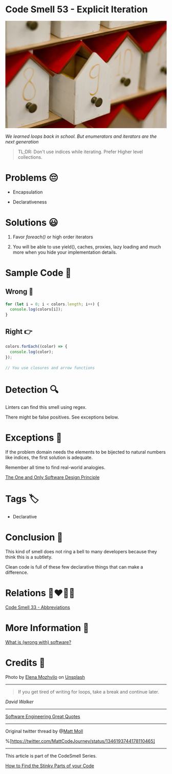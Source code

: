 # Code Smell 53 - Explicit Iteration

![Code Smell 53 - Explicit Iteration](Code%20Smell%2053%20-%20Explicit%20Iteration.jpg)

*We learned loops back in school. But enumerators and iterators are the next generation*

> TL;DR: Don't use indices while iterating. Prefer Higher level collections.

# Problems 😔 

- Encapsulation

- Declarativeness

# Solutions 😃

1. Favor *foreach()* or high order iterators

2. You will be able to use yield(), caches, proxies, lazy loading and much more when you hide your implementation details.

# Sample Code 📖

## Wrong 🚫

<!-- [Gist Url](https://gist.github.com/mcsee/9277f66f0a09b0e01ab217a65f80fe61) -->

```javascript
for (let i = 0; i < colors.length; i++) {
  console.log(colors[i]);
}
```

## Right 👉

<!-- [Gist Url](https://gist.github.com/mcsee/c5640773e3691e2aa6ac6db27b5596bf) -->

```javascript
colors.forEach((color) => {
  console.log(color);
});

// You use closures and arrow functions
```

# Detection 🔍

Linters can find this smell using regex.

There might be false positives. See exceptions below.

# Exceptions 🛑

If the problem domain needs the elements to be bijected to natural numbers like indices, the first solution is adequate.

Remember all time to find real-world analogies.

[The One and Only Software Design Principle](https://github.com/mcsee/Software-Design-Articles/tree/main/Articles/Theory/The%20One%20and%20Only%20Software%20Design%20Principle/readme.md)

# Tags 🏷️

- Declarative

# Conclusion 🏁

This kind of smell does not ring a bell to many developers because they think this is a subtlety.

Clean code is full of these few declarative things that can make a difference.

# Relations 👩‍❤️‍💋‍👨

[Code Smell 33 - Abbreviations](https://github.com/mcsee/Software-Design-Articles/tree/main/Articles/Code%20Smells/Code%20Smell%2033%20-%20Abbreviations/readme.md)

# More Information 📕

[What is (wrong with) software?](https://github.com/mcsee/Software-Design-Articles/tree/main/Articles/Theory/What%20is%20(wrong%20with)%20software/readme.md)

# Credits 🙏

<span>Photo by [Elena Mozhvilo](https://unsplash.com/@miracleday) on [Unsplash](https://unsplash.com/s/photos/jack-in-the--box)</span>

* * *

> If you get tired of writing for loops, take a break and continue later.

_David Walker_
 
* * *
 
[Software Engineering Great Quotes](https://github.com/mcsee/Software-Design-Articles/tree/main/Articles/Quotes/Software%20Engineering%20Great%20Quotes/readme.md)

* * *

Original twitter thread by @[Matt Moll](@MattCodeJourney)

%[https://twitter.com/MattCodeJourney/status/1346193744178110465]

* * * 

This article is part of the CodeSmell Series.

[How to Find the Stinky Parts of your Code](https://github.com/mcsee/Software-Design-Articles/tree/main/Articles/Code%20Smells/How%20to%20Find%20the%20Stinky%20parts%20of%20your%20Code/readme.md)